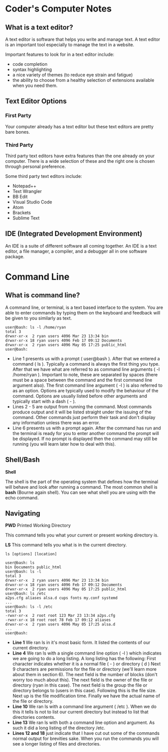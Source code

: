 # Coder's Computer Notes
## What is a text editor?
A text editor is software that helps you write and manage text. A text editor is an important tool especially to manage the text in a website.

Important features to look for in a text editor include:
- code completion
- syntax highlighting 
- a nice variety of themes (to reduce eye strain and fatigue)
- the ability to choose from a healthy selection of extensions available when you need them.

## Text Editor Options

### First Party
Your computer already has a text editor but these text editors are pretty bare bones.

### Third Party
Third party text editors have extra features than the one already on your computer. There is a wide selection of these and the right one is chosen through personal preference. 

Some third party text editors include:
- Notepad++
- Text Wrangler
- BB Edit
- Visual Studio Code
- Atom
- Brackets 
- Sublime Text

## IDE (Integrated Development Environment)
An IDE is a suite of different software all coming together. An IDE is a text editor, a file manager, a compiler, and a debugger all in one software package.

# Command Line
## What is command line?
A command line, or terminal, is a text based interface to the system. You are able to enter commands by typing them on the keyboard and feedback will be given to you similarly as text.

```
user@bash: ls -l /home/ryan
total 3
drwxr-xr-x  2 ryan users 4096 Mar 23 13:34 bin
drwxr-xr-x 18 ryan users 4096 Feb 17 09:12 Documents
drwxr-xr-x  2 ryan users 4096 May 05 17:25 public_html
user@bash: 
```
- Line 1 presents us with a prompt ( user@bash ). After that we entered a command ( ls ). Typically a command is always the first thing you type. After that we have what are referred to as command line arguments ( -l /home/ryan ). Important to note, these are separated by spaces (there must be a space between the command and the first command line argument also). The first command line argument ( -l ) is also referred to as an option. Options are typically used to modify the behaviour of the command. Options are usually listed before other arguments and typically start with a dash ( - ).
- Lines 2 - 5 are output from running the command. Most commands produce output and it will be listed straight under the issuing of the command. Other commands just perform their task and don't display any information unless there was an error.
- Line 6 presents us with a prompt again. After the command has run and the terminal is ready for you to enter another command the prompt will be displayed. If no prompt is displayed then the command may still be running (you will learn later how to deal with this).

## Shell/Bash
**Shell**

The shell is the part of the operating system that defines how the terminal will behave and look after running a command. The most common shell is **bash** (Bourne again shell). You can see what shell you are using with the echo command. 

## Navigating 
**PWD** Printed Working Directory 

This command tells you what your current or present working directory is.

**LS**
This command tells you what is in the current directory.
```
ls [options] [location]
```
```
user@bash: ls
bin Documents public_html
user@bash: ls -l
total 3
drwxr-xr-x  2 ryan users 4096 Mar 23 13:34 bin
drwxr-xr-x 18 ryan users 4096 Feb 17 09:12 Documents
drwxr-xr-x  2 ryan users 4096 May 05 17:25 public_html
user@bash: ls /etc
a2ps.cfg aliases alsa.d cups fonts my.conf systemd
...
user@bash: ls -l /etc
total 3
-rwxr-xr-x  2 root root 123 Mar 23 13:34 a2ps.cfg
-rwxr-xr-x 18 root root 78 Feb 17 09:12 aliases
drwxr-xr-x  2 ryan users 4096 May 05 17:25 alsa.d
...
user@bash:
```
- **Line 1**  We ran ls in it's most basic form. It listed the contents of our current directory.
- **Line 4**  We ran ls with a single command line option ( -l ) which indicates we are going to do a long listing. A long listing has the following:
First character indicates whether it is a normal file ( - ) or directory ( d )
Next 9 characters are permissions for the file or directory (we'll learn more about them in section 6).
The next field is the number of blocks (don't worry too much about this).
The next field is the owner of the file or directory (ryan in this case).
The next field is the group the file or directory belongs to (users in this case).
Following this is the file size.
Next up is the file modification time.
Finally we have the actual name of the file or directory.
- **Line 10** We ran ls with a command line argument ( /etc ). When we do this it tells ls not to list our current directory but instead to list that directories contents.
- **Line 13** We ran ls with both a command line option and argument. As such it did a long listing of the directory /etc.
- **Lines 12 and 18** just indicate that I have cut out some of the commands normal output for brevities sake. When you run the commands you will see a longer listing of files and directories.
